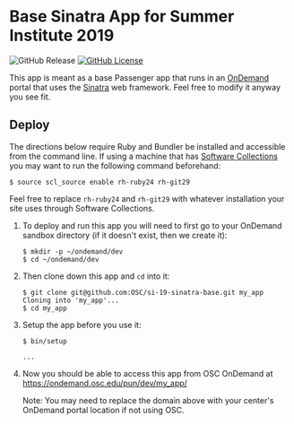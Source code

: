 # Base Sinatra App for Summer Institute 2019

![GitHub Release](https://img.shields.io/github/release/osc/ood-example-ps.svg)
[![GitHub License](https://img.shields.io/badge/license-MIT-green.svg)](https://opensource.org/licenses/MIT)

This app is meant as a base Passenger app that runs in an [OnDemand] portal
that uses the [Sinatra] web framework. Feel free to modify it anyway you see
fit.

## Deploy

The directions below require Ruby and Bundler be installed and accessible from
the command line. If using a machine that has [Software Collections] you may
want to run the following command beforehand:

```console
$ source scl_source enable rh-ruby24 rh-git29
```

Feel free to replace `rh-ruby24` and `rh-git29` with whatever installation your
site uses through Software Collections.

1. To deploy and run this app you will need to first go to your OnDemand
   sandbox directory (if it doesn't exist, then we create it):

   ```console
   $ mkdir -p ~/ondemand/dev
   $ cd ~/ondemand/dev
   ```

2. Then clone down this app and `cd` into it:

   ```console
   $ git clone git@github.com:OSC/si-19-sinatra-base.git my_app
   Cloning into 'my_app'...
   $ cd my_app
   ```

3. Setup the app before you use it:

   ```console
   $ bin/setup

   ...
   ```

4. Now you should be able to access this app from OSC OnDemand at
   https://ondemand.osc.edu/pun/dev/my_app/

   Note: You may need to replace the domain above with your center's OnDemand
   portal location if not using OSC.

[OnDemand]: http://openondemand.org/
[Sinatra]: http://sinatrarb.com/
[Software Collections]: https://www.softwarecollections.org/en/
